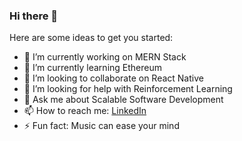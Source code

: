 ### Hi there 👋


Here are some ideas to get you started:

- 🔭 I’m currently working on MERN Stack
- 🌱 I’m currently learning Ethereum
- 👯 I’m looking to collaborate on React Native
- 🤔 I’m looking for help with Reinforcement Learning
- 💬 Ask me about Scalable Software Development
- 📫 How to reach me: <a href="https://www.linkedin.com/in/dhruv-rohatgi-400251140/">LinkedIn</a>
- ⚡ Fun fact: Music can ease your mind

